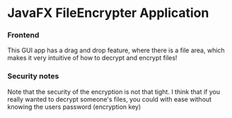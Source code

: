 # JavaFX FileEncrypter Application

### Frontend
This GUI app has a drag and drop feature, where there is a file area,
which makes it very intuitive of how to decrypt and encrypt files!

### Security notes
Note that the security of the encryption is not that tight.
I think that if you really wanted to decrypt someone's files,
you could with ease without knowing the users password (encryption key)

